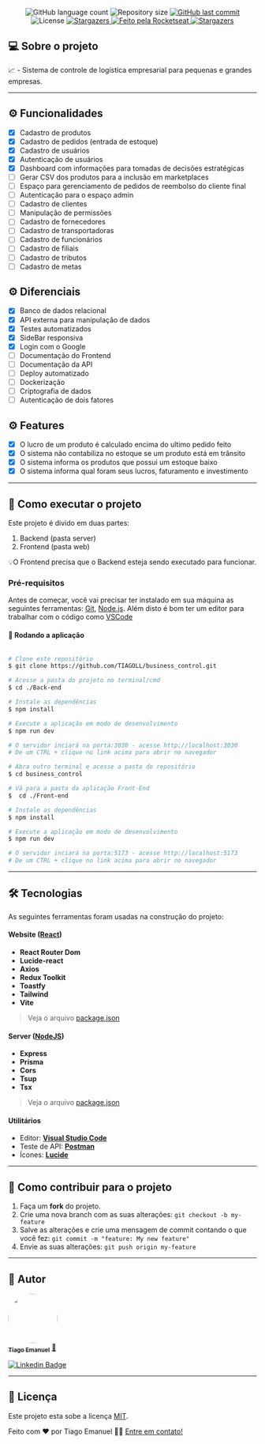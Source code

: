 
<p align="center">
  <img alt="GitHub language count" src="https://img.shields.io/github/languages/count/TIAGOLL/business_control?color=%2304D361">

  <img alt="Repository size" src="https://img.shields.io/github/repo-size/TIAGOLL/business_control">

  
  <a href="https://github.com/TIAGOLL/business_control/commits/main">
    <img alt="GitHub last commit" src="https://img.shields.io/github/last-commit/TIAGOLL/business_control">
  </a>
    
   <img alt="License" src="https://img.shields.io/badge/license-MIT-brightgreen">
   <a href="https://github.com/TIAGOLL/business_control/stargazers">
    <img alt="Stargazers" src="https://img.shields.io/github/stars/TIAGOLL/business_control?style=social">
  </a>

  <a href="https://www.tiagoll.vercel.app/">
    <img alt="Feito pela Rocketseat" src="https://img.shields.io/badge/feito%20por-Tiago-%237519C1">
  </a>
  
  <a href="https://www.tiagoll.vercel.app/">
    <img alt="Stargazers" src="https://img.shields.io/badge/Portfólio-%237159c1?style=flat&logo=ghost">
    </a>
  
 
</p>


## 💻 Sobre o projeto

 📈 - Sistema de controle de logística empresarial para pequenas e grandes empresas.

---

## ⚙️ Funcionalidades

- [x] Cadastro de produtos
- [x] Cadastro de pedidos (entrada de estoque)
- [x] Cadastro de usuários
- [x] Autenticação de usuários
- [x] Dashboard com informações para tomadas de decisões estratégicas
- [ ] Gerar CSV dos produtos para a inclusão em marketplaces
- [ ] Espaço para gerenciamento de pedidos de reembolso do cliente final
- [ ] Autenticação para o espaço admin
- [ ] Cadastro de clientes
- [ ] Manipulação de permissões
- [ ] Cadastro de fornecedores
- [ ] Cadastro de transportadoras
- [ ] Cadastro de funcionários
- [ ] Cadastro de filiais
- [ ] Cadastro de tributos
- [ ] Cadastro de metas

## ⚙️ Diferenciais

- [x] Banco de dados relacional
- [x] API externa para manipulação de dados
- [x] Testes automatizados
- [x] SideBar responsiva
- [x] Login com o Google
- [ ] Documentação do Frontend
- [ ] Documentação da API
- [ ] Deploy automatizado
- [ ] Dockerização
- [ ] Criptografia de dados
- [ ] Autenticação de dois fatores

## ⚙️ Features

- [x] O lucro de um produto é calculado encima do ultimo pedido feito
- [x] O sistema não contabiliza no estoque se um produto está em trânsito
- [x] O sistema informa os produtos que possui um estoque baixo
- [x] O sistema informa qual foram seus lucros, faturamento e investimento

---

## 🚀 Como executar o projeto

Este projeto é divido em duas partes:
1. Backend (pasta server) 
2. Frontend (pasta web)

💡O Frontend precisa que o Backend esteja sendo executado para funcionar.

### Pré-requisitos

Antes de começar, você vai precisar ter instalado em sua máquina as seguintes ferramentas:
[Git](https://git-scm.com), [Node.js](https://nodejs.org/en/). 
Além disto é bom ter um editor para trabalhar com o código como [VSCode](https://code.visualstudio.com/)

#### 🎲 Rodando a aplicação

```bash

# Clone este repositório
$ git clone https://github.com/TIAGOLL/business_control.git

# Acesse a pasta do projeto no terminal/cmd
$ cd ./Back-end

# Instale as dependências
$ npm install

# Execute a aplicação em modo de desenvolvimento
$ npm run dev

# O servidor inciará na porta:3030 - acesse http://localhost:3030 
# De um CTRL + clique no link acima para abrir no navegador

# Abra outro terminal e acesse a pasta do repositório
$ cd business_control

# Vá para a pasta da aplicação Front-End
$  cd ./Front-end

# Instale as dependências
$ npm install

# Execute a aplicação em modo de desenvolvimento
$ npm run dev

# O servidor inciará na porta:5173 - acesse http://localhost:5173
# De um CTRL + clique no link acima para abrir no navegador

```

---

## 🛠 Tecnologias

As seguintes ferramentas foram usadas na construção do projeto:

#### **Website**  ([React](https://reactjs.org/))

-   **React Router Dom**
-   **Lucide-react**
-   **Axios**
-   **Redux Toolkit**
-   **Toastfy**
-   **Tailwind**
-   **Vite**

> Veja o arquivo  [package.json](https://github.com/TIAGOLL/business_control/blob/main/Front-end/package.json)

#### **Server**  ([NodeJS](https://nodejs.org/en/))

-   **Express**
-   **Prisma**
-   **Cors**
-   **Tsup**
-   **Tsx**

> Veja o arquivo  [package.json](https://github.com/TIAGOLL/business_control/blob/main/Back-end/package.json)


#### [](https://github.com/TIAGOLL/Ecoleta#utilit%C3%A1rios)**Utilitários**


-   Editor:  **[Visual Studio Code](https://code.visualstudio.com/)**
-   Teste de API:  **[Postman](https://www.postman.com/)**
-   Ícones:  **[Lucide](https://lucide.dev/icons/)**


---

## 💪 Como contribuir para o projeto

1. Faça um **fork** do projeto.
2. Crie uma nova branch com as suas alterações: `git checkout -b my-feature`
3. Salve as alterações e crie uma mensagem de commit contando o que você fez: `git commit -m "feature: My new feature"`
4. Envie as suas alterações: `git push origin my-feature`

---

## 🦸 Autor

<a href="https://www.tiagoll.vercel.app/">
 <img style="border-radius: 50%;" src="https://avatars.githubusercontent.com/u/107972949?v=4" width="100px;" alt=""/>
 <br />
 <sub><b>Tiago Emanuel</b></sub></a> <a href="https://www.tiagoll.vercel.app/" title="Portfólio">🚀</a>
 <br />

[![Linkedin Badge](https://img.shields.io/badge/-Tiago-blue?style=flat-square&logo=Linkedin&logoColor=white&link=https://www.linkedin.com/in/tiago-emanuel-de-lima)](https://www.linkedin.com/in/tiago-emanuel-de-lima)

---

## 📝 Licença

Este projeto esta sobe a licença [MIT](./LICENSE).

Feito com ❤️ por Tiago Emanuel 👋🏽 [Entre em contato!](https://www.linkedin.com/in/tiago-emanuel-de-lima)